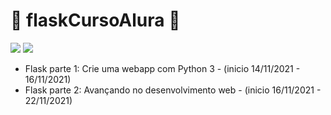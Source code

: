 # 🐍 flaskCursoAlura 🐍

![](https://img.shields.io/github/last-commit/HenriqueCCdA/flaskCursoAlura?style=plasti&ccolor=blue)
![](https://img.shields.io/badge/Autor-Henrique%20C%20C%20de%20Andrade-blue)

* Flask parte 1: Crie uma webapp com Python 3 - (inicio 14/11/2021 - 16/11/2021)
* Flask parte 2: Avançando no desenvolvimento web - (inicio 16/11/2021 - 22/11/2021)
